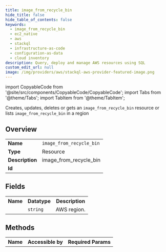 ```yaml
---
title: image_from_recycle_bin
hide_title: false
hide_table_of_contents: false
keywords:
  - image_from_recycle_bin
  - ec2_native
  - aws
  - stackql
  - infrastructure-as-code
  - configuration-as-data
  - cloud inventory
description: Query, deploy and manage AWS resources using SQL
custom_edit_url: null
image: /img/providers/aws/stackql-aws-provider-featured-image.png
---
```


import CopyableCode from '@site/src/components/CopyableCode/CopyableCode';
import Tabs from '@theme/Tabs';
import TabItem from '@theme/TabItem';

Creates, updates, deletes or gets an <code>image_from_recycle_bin</code> resource or lists <code>image_from_recycle_bin</code> in a region

## Overview
<table><tbody>
<tr><td><b>Name</b></td><td><code>image_from_recycle_bin</code></td></tr>
<tr><td><b>Type</b></td><td>Resource</td></tr>
<tr><td><b>Description</b></td><td>image_from_recycle_bin</td></tr>
<tr><td><b>Id</b></td><td><CopyableCode code="aws.ec2_native.image_from_recycle_bin" /></td></tr>
</tbody></table>

## Fields
<table><tbody><tr><th>Name</th><th>Datatype</th><th>Description</th></tr><tr><td><CopyableCode code="region" /></td><td><code>string</code></td><td>AWS region.</td></tr>
</tbody></table>

## Methods

<table><tbody>
  <tr>
    <th>Name</th>
    <th>Accessible by</th>
    <th>Required Params</th>
  </tr>
</tbody></table>






